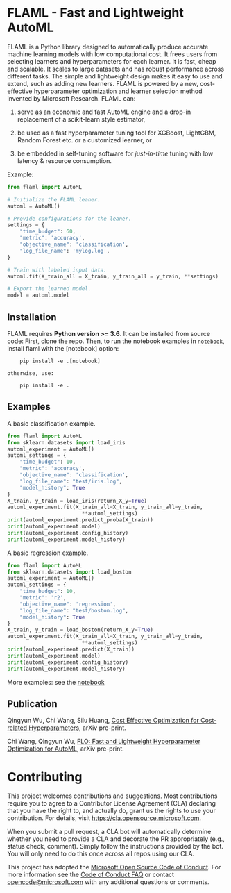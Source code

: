 # FLAML - Fast and Lightweight AutoML

FLAML is a Python library designed to automatically produce accurate machine 
learning models with low computational cost. It frees users from selecting 
learners and hyperparameters for each learner. It is fast, cheap and scalable. 
It scales to large datasets and has robust performance across different tasks. 
The simple and lightweight design makes it easy to use and extend, such as 
adding new learners. FLAML is powered by a new, cost-effective hyperparameter 
optimization and learner selection method invented by Microsoft Research. 
FLAML can:

1. serve as an economic and fast AutoML engine and a drop-in replacement of 
a scikit-learn style estimator,

2. be used as a fast hyperparameter tuning tool for XGBoost, LightGBM, 
Random Forest etc. or a customized learner, or 

3. be embedded in self-tuning software for _just-in-time_ tuning with low 
latency & resource consumption.

Example:

```python
from flaml import AutoML

# Initialize the FLAML leaner.
automl = AutoML()

# Provide configurations for the leaner.
settings = {
    "time_budget": 60,
    "metric": 'accuracy',
    "objective_name": 'classification',
    "log_file_name": 'mylog.log',
}

# Train with labeled input data.
automl.fit(X_train_all = X_train, y_train_all = y_train, **settings)

# Export the learned model.
model = automl.model
```

## Installation

FLAML requires **Python version >= 3.6**. It can be installed from source code: 
First, clone the repo. Then, to run the notebook examples in [`notebook`](/notebook), 
install flaml with the [notebook] option:

        pip install -e .[notebook] 

    otherwise, use:

        pip install -e . 

## Examples

A basic classification example.

```python
from flaml import AutoML
from sklearn.datasets import load_iris
automl_experiment = AutoML()
automl_settings = {
    "time_budget": 10,
    "metric": 'accuracy',
    "objective_name": 'classification',
    "log_file_name": "test/iris.log",
    "model_history": True
}
X_train, y_train = load_iris(return_X_y=True)        
automl_experiment.fit(X_train_all=X_train, y_train_all=y_train,
                        **automl_settings)
print(automl_experiment.predict_proba(X_train))
print(automl_experiment.model)
print(automl_experiment.config_history)
print(automl_experiment.model_history)
```

A basic regression example.

```python
from flaml import AutoML
from sklearn.datasets import load_boston
automl_experiment = AutoML()
automl_settings = {
    "time_budget": 10,
    "metric": 'r2',
    "objective_name": 'regression',
    "log_file_name": "test/boston.log",
    "model_history": True
}
X_train, y_train = load_boston(return_X_y=True)       
automl_experiment.fit(X_train_all=X_train, y_train_all=y_train,
                        **automl_settings)
print(automl_experiment.predict(X_train))
print(automl_experiment.model)
print(automl_experiment.config_history)
print(automl_experiment.model_history)
```

More examples: see the [notebook](https://github.com/sonichi/FLAML/blob/master/notebook/flaml_demo.ipynb)

## Publication
Qingyun Wu, Chi Wang, Silu Huang, 
[Cost Effective Optimization for Cost-related Hyperparameters](https://arxiv.org/abs/2005.01571), arXiv pre-print.

Chi Wang, Qingyun Wu, 
[FLO: Fast and Lightweight Hyperparameter Optimization for AutoML](https://arxiv.org/abs/1911.04706), arXiv pre-print.

# Contributing

This project welcomes contributions and suggestions.  Most contributions require you to agree to a
Contributor License Agreement (CLA) declaring that you have the right to, and actually do, grant us
the rights to use your contribution. For details, visit https://cla.opensource.microsoft.com.

When you submit a pull request, a CLA bot will automatically determine whether you need to provide
a CLA and decorate the PR appropriately (e.g., status check, comment). Simply follow the instructions
provided by the bot. You will only need to do this once across all repos using our CLA.

This project has adopted the [Microsoft Open Source Code of Conduct](https://opensource.microsoft.com/codeofconduct/).
For more information see the [Code of Conduct FAQ](https://opensource.microsoft.com/codeofconduct/faq/) or
contact [opencode@microsoft.com](mailto:opencode@microsoft.com) with any additional questions or comments.

